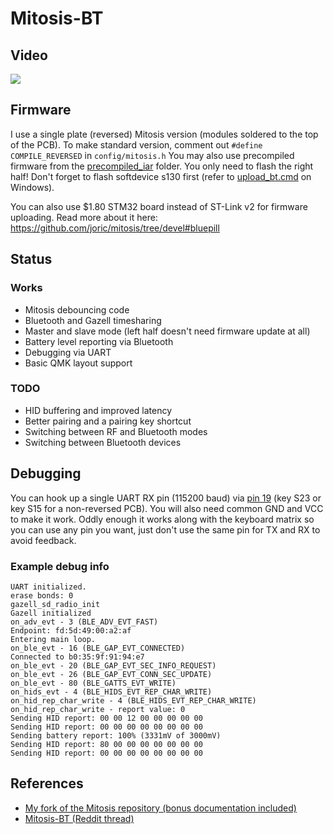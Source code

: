 # Mitosis-BT

## Video

[![](http://img.youtube.com/vi/Qv22OyWb81g/0.jpg)](https://youtu.be/Qv22OyWb81g)

## Firmware

I use a single plate (reversed) Mitosis version (modules soldered to the top of the PCB).
To make standard version, comment out `#define COMPILE_REVERSED` in `config/mitosis.h`
You may also use precompiled firmware from the [precompiled_iar](../precompiled_iar) folder.
You only need to flash the right half! Don't forget to flash softdevice s130 first (refer to [upload_bt.cmd](upload_bt.cmd) on Windows).

You can also use $1.80 STM32 board instead of ST-Link v2 for firmware uploading. Read more about it here:
https://github.com/joric/mitosis/tree/devel#bluepill

## Status

### Works

* Mitosis debouncing code
* Bluetooth and Gazell timesharing
* Master and slave mode (left half doesn't need firmware update at all)
* Battery level reporting via Bluetooth
* Debugging via UART
* Basic QMK layout support

### TODO

* HID buffering and improved latency
* Better pairing and a pairing key shortcut
* Switching between RF and Bluetooth modes
* Switching between Bluetooth devices

## Debugging

You can hook up a single UART RX pin (115200 baud) via [pin 19](https://i.imgur.com/apx8W8W.png) (key S23 or key S15 for a non-reversed PCB).
You will also need common GND and VCC to make it work. Oddly enough it works along with the keyboard matrix so you can use any pin you want,
just don't use the same pin for TX and RX to avoid feedback.

### Example debug info

```
UART initialized.
erase bonds: 0
gazell_sd_radio_init
Gazell initialized
on_adv_evt - 3 (BLE_ADV_EVT_FAST)
Endpoint: fd:5d:49:00:a2:af
Entering main loop.
on_ble_evt - 16 (BLE_GAP_EVT_CONNECTED)
Connected to b0:35:9f:91:94:e7
on_ble_evt - 20 (BLE_GAP_EVT_SEC_INFO_REQUEST)
on_ble_evt - 26 (BLE_GAP_EVT_CONN_SEC_UPDATE)
on_ble_evt - 80 (BLE_GATTS_EVT_WRITE)
on_hids_evt - 4 (BLE_HIDS_EVT_REP_CHAR_WRITE)
on_hid_rep_char_write - 4 (BLE_HIDS_EVT_REP_CHAR_WRITE)
on_hid_rep_char_write - report value: 0
Sending HID report: 00 00 12 00 00 00 00 00
Sending HID report: 00 00 00 00 00 00 00 00
Sending battery report: 100% (3331mV of 3000mV)
Sending HID report: 80 00 00 00 00 00 00 00
Sending HID report: 00 00 00 00 00 00 00 00
```

## References

* [My fork of the Mitosis repository (bonus documentation included)](https://github.com/joric/mitosis/tree/devel)
* [Mitosis-BT (Reddit thread)](https://redd.it/91s4pu)

